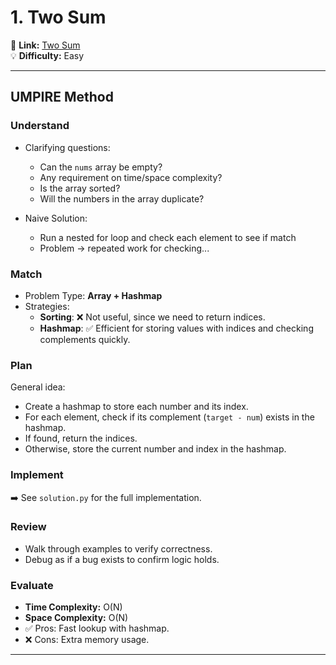 # 1. Two Sum

🔗 **Link:** [Two Sum](https://link.com)  
💡 **Difficulty:** Easy  

---


## UMPIRE Method

### Understand
- Clarifying questions:
  - Can the `nums` array be empty?  
  - Any requirement on time/space complexity?  
  - Is the array sorted?  
  - Will the numbers in the array duplicate?  
  
- Naive Solution:
  - Run a nested for loop and check each element to see if match
  - Problem -> repeated work for checking... 

### Match
- Problem Type: **Array + Hashmap**  
- Strategies:
  - **Sorting**: ❌ Not useful, since we need to return indices.  
  - **Hashmap**: ✅ Efficient for storing values with indices and checking complements quickly.  

### Plan
General idea:  
- Create a hashmap to store each number and its index.  
- For each element, check if its complement (`target - num`) exists in the hashmap.  
- If found, return the indices.  
- Otherwise, store the current number and index in the hashmap.  

### Implement
➡️ See `solution.py` for the full implementation.  

### Review
- Walk through examples to verify correctness.  
- Debug as if a bug exists to confirm logic holds.  

### Evaluate
- **Time Complexity:** O(N)  
- **Space Complexity:** O(N)  
- ✅ Pros: Fast lookup with hashmap.  
- ❌ Cons: Extra memory usage.  

---


